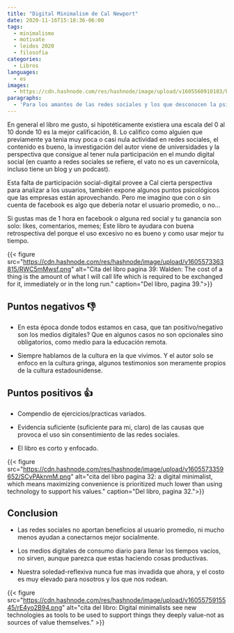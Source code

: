 ```yaml
---
title: "Digital Minimalism de Cal Newport"
date: 2020-11-16T15:18:36-06:00
tags:
  - minimalismo
  - motivate
  - leidos 2020
  - filosofia
categories:
  - Libros
languages:
  - es
images:
  - https://cdn.hashnode.com/res/hashnode/image/upload/v1605560910103/bJU5peU6D.jpeg
paragraphs:
  - 'Para los amantes de las redes sociales y los que desconocen la psicologia-ingenieril que hay detrás de estas. A aquellos que su mayor ganancia son likes y comentarios a costa del recurso que más se debe preciar: tiempo.'
---
```


En general el libro me gusto, si hipotéticamente existiera una escala del 0 al 10 donde 10 es la mejor calificación, 8. Lo califico como alguien que previamente ya tenia muy poca o casi nula actividad en redes sociales, el contenido es bueno, la investigación del autor viene de universidades y la perspectiva que consigue al tener nula participación en el mundo digital social (en cuanto a redes sociales se refiere, el vato no es un cavernícola, incluso tiene un blog y un podcast).

Esta falta de participación social-digital provee a Cal cierta perspectiva para analizar a los usuarios, también expone algunos puntos psicológicos que las empresas están aprovechando. Pero me imagino que con o sin cuenta de facebook es algo que debería notar el usuario promedio, o no...

Si gustas mas de 1 hora en facebook o alguna red social y tu ganancia son solo: likes, comentarios, memes; Este libro te ayudara con buena retrospectiva del porque el uso excesivo no es bueno y como usar mejor tu tiempo.

{{< figure src="https://cdn.hashnode.com/res/hashnode/image/upload/v1605573363815/RWC5mMwsf.png" alt="Cita del libro pagina 39: Walden: The cost of a thing is the amount of what I will call life which is required to be exchanged for it, immediately or in the long run." caption="Del libro, pagina 39.">}}

## Puntos negativos 👎

- En esta época donde todos estamos en casa, que tan positivo/negativo son los medios digitales? Que en algunos casos no son opcionales sino obligatorios, como medio para la educación remota.

- Siempre hablamos de la cultura en la que vivimos. Y el autor solo se enfoco en la cultura gringa, algunos testimonios son meramente propios de la cultura estadounidense.

## Puntos positivos 👍

- Compendio de ejercicios/practicas variados.

- Evidencia suficiente (suficiente para mi, claro) de las causas que provoca el uso sin consentimiento de las redes sociales.

- El libro es corto y enfocado.

{{< figure src="https://cdn.hashnode.com/res/hashnode/image/upload/v1605573359652/SCyPAknmM.png" alt="cita del libro pagina 32: a digital minimalist, which means maximizing convenience is prioritized much lower than using technology to support his values." caption="Del libro, pagina 32.">}}

## Conclusion

- Las redes sociales no aportan beneficios al usuario promedio, ni mucho menos ayudan a conectarnos mejor socialmente.

- Los medios digitales de consumo diario para llenar los tiempos vacíos, no sirven, aunque parezca que estas haciendo cosas productivas.

- Nuestra soledad-reflexiva nunca fue mas invadida que ahora, y el costo es muy elevado para nosotros y los que nos rodean.

{{< figure src="https://cdn.hashnode.com/res/hashnode/image/upload/v1605575915545/rE4yo2B94.png" alt="cita del libro: Digital minimalists see new technologies as tools to be used to support things they deeply value-not as sources of value themselves." >}}
